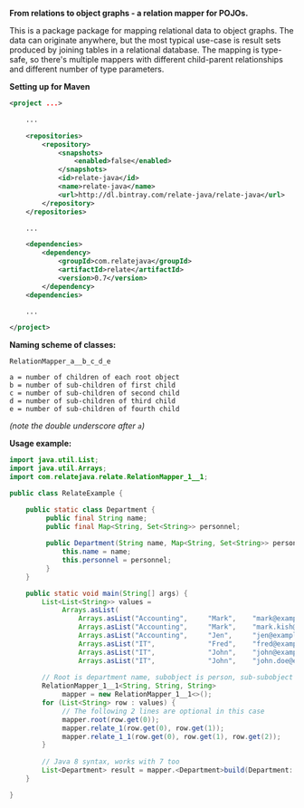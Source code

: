 **From relations to object graphs - a relation mapper for POJOs.**

This is a package package for mapping relational data to object
graphs. The data can originate anywhere, but the most typical use-case
is result sets produced by joining tables in a relational database. The
mapping is type-safe, so there's multiple mappers with different
child-parent relationships and different number of type parameters.

**Setting up for Maven**

```xml
<project ...>

    ...

    <repositories>
        <repository>
            <snapshots>
                <enabled>false</enabled>
            </snapshots>
            <id>relate-java</id>
            <name>relate-java</name>
            <url>http://dl.bintray.com/relate-java/relate-java</url>
        </repository>
    </repositories>

    ...

    <dependencies>
        <dependency>
            <groupId>com.relatejava</groupId>
            <artifactId>relate</artifactId>
            <version>0.7</version>
        </dependency>
    <dependencies>

    ...

</project>
```

**Naming scheme of classes:**

    RelationMapper_a__b_c_d_e
    
    a = number of children of each root object
    b = number of sub-children of first child
    c = number of sub-children of second child
    d = number of sub-children of third child
    e = number of sub-children of fourth child

*(note the double underscore after `a`)*
 
**Usage example:**

 ```java
 import java.util.List;
 import java.util.Arrays;
 import com.relatejava.relate.RelationMapper_1__1;
 
 public class RelateExample {
 
     public static class Department {
          public final String name;
          public final Map<String, Set<String>> personnel;
     
          public Department(String name, Map<String, Set<String>> personnel) {
              this.name = name;
              this.personnel = personnel;
          }
     }
 
     public static void main(String[] args) {
         List<List<String>> values = 
              Arrays.asList(
                  Arrays.asList("Accounting",     "Mark",    "mark@example.com"),
                  Arrays.asList("Accounting",     "Mark",    "mark.kish@example.com"),
                  Arrays.asList("Accounting",     "Jen",     "jen@example.com"),
                  Arrays.asList("IT",             "Fred",    "fred@example.com"),
                  Arrays.asList("IT",             "John",    "john@example.com"),
                  Arrays.asList("IT",             "John",    "john.doe@example.com"));
         
         // Root is department name, subobject is person, sub-subobject is email
         RelationMapper_1__1<String, String, String>
              mapper = new RelationMapper_1__1<>();
         for (List<String> row : values) {
              // The following 2 lines are optional in this case
              mapper.root(row.get(0));
              mapper.relate_1(row.get(0), row.get(1));
              mapper.relate_1_1(row.get(0), row.get(1), row.get(2));
         }
         
         // Java 8 syntax, works with 7 too
         List<Department> result = mapper.<Department>build(Department::new);
     }
 
 }
```
